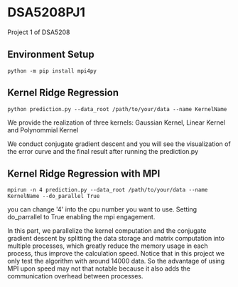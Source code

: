 # DSA5208PJ1
Project 1 of DSA5208

## Environment Setup
```
python -m pip install mpi4py
```

## Kernel Ridge Regression
```
python prediction.py --data_root /path/to/your/data --name KernelName
```
We provide the realization of three kernels: Gaussian Kernel, Linear Kernel and  Polynommial Kernel

We conduct conjugate gradient descent and you will see the visualization of the error curve and the final result after running the prediction.py

## Kernel Ridge Regression with MPI

```
mpirun -n 4 prediction.py --data_root /path/to/your/data --name KernelName --do_parallel True
```
you can change '4' into the cpu number you want to use. Setting do_parrallel to True enabling the mpi engagement.

In this part, we parallelize the kernel computation and the conjugate gradient descent by splitting the data storage and matrix computation into multiple processes, which greatly reduce the memory usage in each process, thus improve the calculation speed. Notice that in this project we only test the algorithm with around 14000 data. So the advantage of using MPI upon speed may not that notable because it also adds the communication overhead between processes. 

